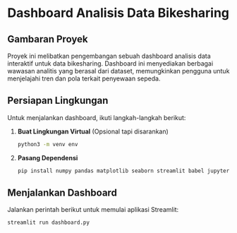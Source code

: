 # Dashboard Analisis Data Bikesharing

## Gambaran Proyek

Proyek ini melibatkan pengembangan sebuah dashboard analisis data interaktif untuk data bikesharing. Dashboard ini menyediakan berbagai wawasan analitis yang berasal dari dataset, memungkinkan pengguna untuk menjelajahi tren dan pola terkait penyewaan sepeda.

## Persiapan Lingkungan

Untuk menjalankan dashboard, ikuti langkah-langkah berikut:

1. **Buat Lingkungan Virtual** (Opsional tapi disarankan)
    ```bash
    python3 -m venv env
    ```

2. **Pasang Dependensi**
    ```bash
    pip install numpy pandas matplotlib seaborn streamlit babel jupyter
    ```

## Menjalankan Dashboard

Jalankan perintah berikut untuk memulai aplikasi Streamlit:

```bash
streamlit run dashboard.py